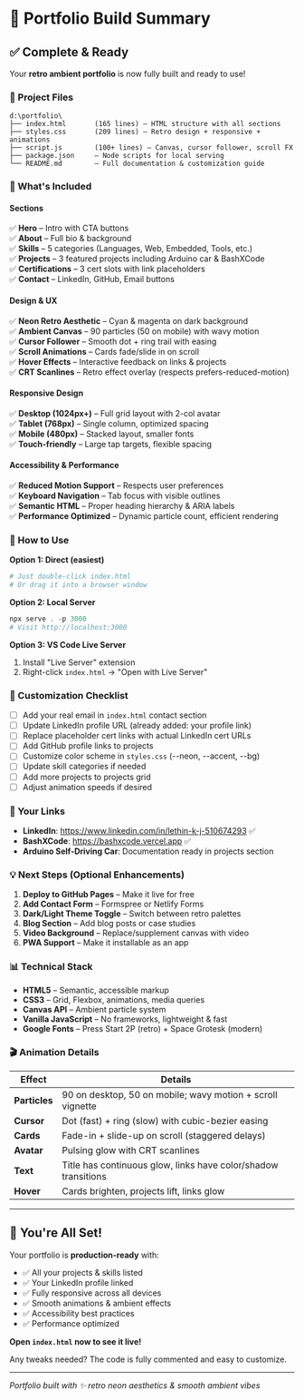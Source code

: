 # 🎨 Portfolio Build Summary

## ✅ Complete & Ready

Your **retro ambient portfolio** is now fully built and ready to use!

### 📂 Project Files

```
d:\portfolio\
├── index.html       (165 lines) — HTML structure with all sections
├── styles.css       (209 lines) — Retro design + responsive + animations
├── script.js        (100+ lines) — Canvas, cursor follower, scroll FX
├── package.json     — Node scripts for local serving
└── README.md        — Full documentation & customization guide
```

### 🎯 What's Included

#### Sections
✅ **Hero** – Intro with CTA buttons  
✅ **About** – Full bio & background  
✅ **Skills** – 5 categories (Languages, Web, Embedded, Tools, etc.)  
✅ **Projects** – 3 featured projects including Arduino car & BashXCode  
✅ **Certifications** – 3 cert slots with link placeholders  
✅ **Contact** – LinkedIn, GitHub, Email buttons  

#### Design & UX
✅ **Neon Retro Aesthetic** – Cyan & magenta on dark background  
✅ **Ambient Canvas** – 90 particles (50 on mobile) with wavy motion  
✅ **Cursor Follower** – Smooth dot + ring trail with easing  
✅ **Scroll Animations** – Cards fade/slide in on scroll  
✅ **Hover Effects** – Interactive feedback on links & projects  
✅ **CRT Scanlines** – Retro effect overlay (respects prefers-reduced-motion)  

#### Responsive Design
✅ **Desktop (1024px+)** – Full grid layout with 2-col avatar  
✅ **Tablet (768px)** – Single column, optimized spacing  
✅ **Mobile (480px)** – Stacked layout, smaller fonts  
✅ **Touch-friendly** – Large tap targets, flexible spacing  

#### Accessibility & Performance
✅ **Reduced Motion Support** – Respects user preferences  
✅ **Keyboard Navigation** – Tab focus with visible outlines  
✅ **Semantic HTML** – Proper heading hierarchy & ARIA labels  
✅ **Performance Optimized** – Dynamic particle count, efficient rendering  

### 🚀 How to Use

**Option 1: Direct (easiest)**
```powershell
# Just double-click index.html
# Or drag it into a browser window
```

**Option 2: Local Server**
```powershell
npx serve . -p 3000
# Visit http://localhost:3000
```

**Option 3: VS Code Live Server**
1. Install "Live Server" extension
2. Right-click `index.html` → "Open with Live Server"

### 🎨 Customization Checklist

- [ ] Add your real email in `index.html` contact section
- [ ] Update LinkedIn profile URL (already added: your profile link)
- [ ] Replace placeholder cert links with actual LinkedIn cert URLs
- [ ] Add GitHub profile links to projects
- [ ] Customize color scheme in `styles.css` (--neon, --accent, --bg)
- [ ] Update skill categories if needed
- [ ] Add more projects to projects grid
- [ ] Adjust animation speeds if desired

### 🔗 Your Links

- **LinkedIn**: https://www.linkedin.com/in/lethin-k-j-510674293 ✅
- **BashXCode**: https://bashxcode.vercel.app ✅
- **Arduino Self-Driving Car**: Documentation ready in projects section

### 💡 Next Steps (Optional Enhancements)

1. **Deploy to GitHub Pages** – Make it live for free
2. **Add Contact Form** – Formspree or Netlify Forms
3. **Dark/Light Theme Toggle** – Switch between retro palettes
4. **Blog Section** – Add blog posts or case studies
5. **Video Background** – Replace/supplement canvas with video
6. **PWA Support** – Make it installable as an app

### 📊 Technical Stack

- **HTML5** – Semantic, accessible markup
- **CSS3** – Grid, Flexbox, animations, media queries
- **Canvas API** – Ambient particle system
- **Vanilla JavaScript** – No frameworks, lightweight & fast
- **Google Fonts** – Press Start 2P (retro) + Space Grotesk (modern)

### 🎬 Animation Details

| Effect | Details |
|--------|---------|
| **Particles** | 90 on desktop, 50 on mobile; wavy motion + scroll vignette |
| **Cursor** | Dot (fast) + ring (slow) with cubic-bezier easing |
| **Cards** | Fade-in + slide-up on scroll (staggered delays) |
| **Avatar** | Pulsing glow with CRT scanlines |
| **Text** | Title has continuous glow, links have color/shadow transitions |
| **Hover** | Cards brighten, projects lift, links glow |

---

## 🎯 You're All Set!

Your portfolio is **production-ready** with:
- ✅ All your projects & skills listed
- ✅ Your LinkedIn profile linked
- ✅ Fully responsive across all devices
- ✅ Smooth animations & ambient effects
- ✅ Accessibility best practices
- ✅ Performance optimized

**Open `index.html` now to see it live!**

Any tweaks needed? The code is fully commented and easy to customize.

---

*Portfolio built with ✨ retro neon aesthetics & smooth ambient vibes*